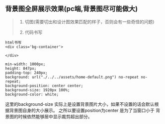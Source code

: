  背景图全屏展示效果(pc端,背景图尽可能做大)
-------------------------------------
> 1. 切图(需要切出和设计图效果匹配的样子，否则会有一些奇怪的问题)
> 
> 2. 代码书写
	
	html书写
	<div class='bg-container'>
	
	</div>

	min-width: 1000px;
	height: 847px;
	padding-top: 240px;
	background: url("./../../assets/home-default.png") no-repeat no-repeat;
	background-position: center center;
	background-size: 1920px 100%;
	background-color: white;

这里的background-size  实际上是设置背景图片大小，如果不设置的话会默认根据背景图自身的大小展示。  之所以要设置position为center
是为了当窗口小于 背景图的时候依然能够居中显示裁剪超出部分。 